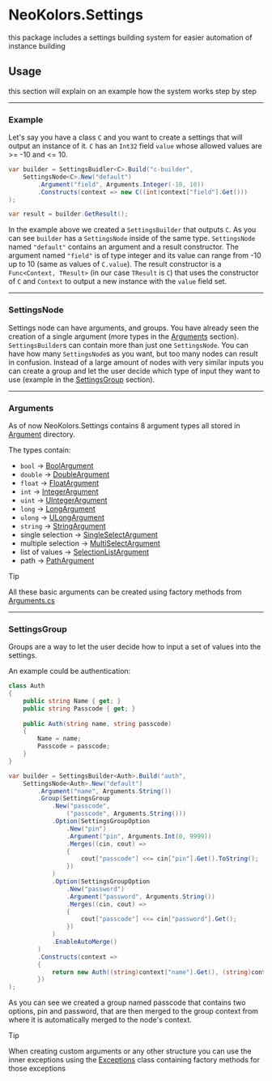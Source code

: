 ﻿# NeoKolors.Settings
this package includes a settings building system for easier automation of instance building

## Usage
this section will explain on an example how the system works step by step

---

### Example
Let's say you have a class `C` and you want to create a settings that will output an instance of it.
`C` has an `Int32` field `value` whose allowed values are >= -10 and <= 10.

```csharp
var builder = SettingsBuidler<C>.Build("c-builder",
    SettingsNode<C>.New("default")
        .Argument("field", Arguments.Integer(-10, 10))
        .Constructs(context => new C((int)context["field"].Get()))
);

var result = builder.GetResult();
```

In the example above we created a `SettingsBuilder` that outputs `C`. As you can see `builder`
has a `SettingsNode` inside of the same type. `SettingsNode` named `"default"` contains an argument 
and a result constructor. The argument named `"field"` is of type integer and its value can range from -10
up to 10 (same as values of `C.value`). The result constructor is a `Func<Context, TResult>` (in our case 
`TResult` is `C`) that uses the constructor of `C` and `Context` to output a new instance with the `value` 
field set.

---

### SettingsNode
Settings node can have arguments, and groups. You have already seen the creation of a single argument 
(more types in the [Arguments](#arguments) section). `SettingsBuilder`s can contain more than just one 
`SettingsNode`. You can have how many `SettingsNode`s as you want, but too many nodes can result in 
confusion. Instead of a large amount of nodes with very similar inputs you can create a group and let
the user decide which type of input they want to use (example in the [SettingsGroup](#settingsgroup)
section). 

---

### Arguments
As of now NeoKolors.Settings contains 8 argument types all stored in [Argument](Argument) 
directory.

The types contain:
* `bool` → [BoolArgument](Argument/BoolArgument.cs)
* `double` → [DoubleArgument](Argument/DoubleArgument.cs)
* `float` → [FloatArgument](Argument/FloatArgument.cs)
* `int` → [IntegerArgument](Argument/IntegerArgument.cs)
* `uint` → [UIntegerArgument](Argument/IntegerArgument.cs)
* `long` → [LongArgument](Argument/LongArgument.cs)
* `ulong` → [ULongArgument](Argument/LongArgument.cs)
* `string` → [StringArgument](Argument/StringArgument.cs)
* single selection → [SingleSelectArgument](Argument/SingleSelectArgument.cs)
* multiple selection → [MultiSelectArgument](Argument/MultiSelectArgument.cs)
* list of values → [SelectionListArgument](Argument/SelectionListArgument.cs)
* path -> [PathArgument](Argument/PathArgument.cs)

> [!TIP]
> All these basic arguments can be created using factory methods from [Arguments.cs](Arguments.cs)

---

### SettingsGroup
Groups are a way to let the user decide how to input a set of values into the settings.

An example could be authentication: 
```csharp
class Auth
{
    public string Name { get; }
    public string Passcode { get; }
    
    public Auth(string name, string passcode) 
    {
        Name = name;
        Passcode = passcode;
    }
}

var builder = SettingsBuilder<Auth>.Build("auth",
    SettingsNode<Auth>.New("default")
        .Argument("name", Arguments.String())
        .Group(SettingsGroup
            .New("passcode", 
                ("passcode", Arguments.String()))
            .Option(SettingsGroupOption
                .New("pin")
                .Argument("pin", Arguments.Int(0, 9999))
                .Merges((cin, cout) => 
                {
                    cout["passcode"] <<= cin["pin"].Get().ToString();
                })
            )
            .Option(SettingsGroupOption
                .New("password")
                .Argument("password", Arguments.String())
                .Merges((cin, cout) => 
                {
                    cout["passcode"] <<= cin["password"].Get();
                })
            )
            .EnableAutoMerge()
        )
        .Constructs(context => 
        {
            return new Auth((string)context["name"].Get(), (string)context["passcode"].Get());
        })
);
```

As you can see we created a group named passcode that contains two options, pin and password, 
that are then merged to the group context from where it is automatically merged to the node's context. 

> [!TIP]
> When creating custom arguments or any other structure you can use the inner exceptions using the 
> [Exceptions](Exceptions.cs) class containing factory methods for those exceptions 